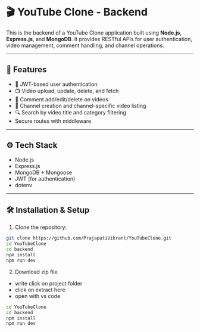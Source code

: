 # 🎬 YouTube Clone - Backend

This is the backend of a YouTube Clone application built using **Node.js**, **Express.js**, and **MongoDB**. It provides RESTful APIs for user authentication, video management, comment handling, and channel operations.


---

## 🚀 Features

- 🔐 JWT-based user authentication
- 📺 Video upload, update, delete, and fetch
- 💬 Comment add/edit/delete on videos
- 📡 Channel creation and channel-specific video listing
- 🔍 Search by video title and category filtering
- Secure routes with middleware

---

## ⚙️ Tech Stack

- Node.js
- Express.js
- MongoDB + Mongoose
- JWT (for authentication)
- dotenv

---

## 🛠️ Installation & Setup

1. Clone the repository:
```bash
git clone https://github.com/PrajapatiVikrant/YouTubeClone.git
cd YouTubeClone
cd backend
npm install
npm run dev
```
2. Download zip file
- write click on project folder
- click on extract here
- open with vs code
```bash
cd YouTubeClone
cd backend
npm install
npm run dev
```